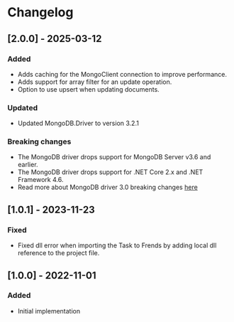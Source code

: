 # Changelog

## [2.0.0] - 2025-03-12
### Added
- Adds caching for the MongoClient connection to improve performance.
- Adds support for array filter for an update operation.
- Option to use upsert when updating documents.

### Updated
- Updated MongoDB.Driver to version 3.2.1

### Breaking changes
- The MongoDB driver drops support for MongoDB Server v3.6 and earlier.
- The MongoDB driver drops support for .NET Core 2.x and .NET Framework 4.6.
- Read more about MongoDB driver 3.0 breaking changes [here](https://mongodb.github.io/mongo-csharp-driver/3.0/reference/breaking_changes/)

## [1.0.1] - 2023-11-23
### Fixed
- Fixed dll error when importing the Task to Frends by adding local dll reference to the project file.

## [1.0.0] - 2022-11-01
### Added
- Initial implementation